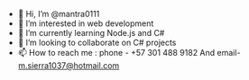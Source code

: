 - 👋 Hi, I’m @mantra0111
- 👀 I’m interested in web development 
- 🌱 I’m currently learning Node.js and C#
- 💞️ I’m looking to collaborate on C# projects
- 📫 How to reach me :  phone - +57 301 488 9182 And email- m.sierra1037@hotmail.com 

<!---
mantra0111/mantra0111 is a ✨ special ✨ repository because its `README.md` (this file) appears on your GitHub profile.
You can click the Preview link to take a look at your changes.
--->
